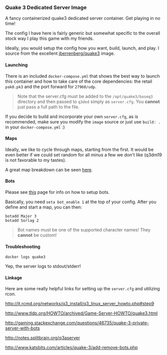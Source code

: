 ### Quake 3 Dedicated Server Image

A fancy containerized quake3 dedicated server container. Get playing in no time!

The config I have here is fairly generic but somewhat specific to the overall stock way I play this game with my friends. 

Ideally, you would setup the config how you want, build, launch, and play. I source from the excellent [jberrenberg/quake3](https://hub.docker.com/r/jberrenberg/quake3) image.

#### Launching

There is an included `docker-compose.yml` that shows the best way to launch this container and how to take care of the core dependencies: the retail `pak0.pk3` and the port forward for `27960/udp`. 

> Note that the server.cfg must be added to the `/opt/quake3/baseq3` directory and then passed to `q3ded` simply as `server.cfg`. You **cannot** just pass a full path to the file.

If you decide to build and incorporate your own `server.cfg`, as is recommended, make sure you modify the `image` source or just use `build: .` in your `docker-compose.yml` :)

#### Maps

Ideally, we like to cycle through maps, starting from the first. It would be even better if we could set random for all *minus* a few we don't like (q3dm19 is not favorable to my tastes).

A great map breakdown can be seen [here](http://www.bosskey.net/q3a/maps/standard.html).

#### Bots

Please see [this](http://www.3dgw.com/guides/q3a/index.php3?page=configs.htm#serverbots) page for info on how to setup bots. 

Basically, you need `seta bot_enable 1` at the top of your config. After you define and start a map, you can then:

```
botadd Major 3
botadd Sorlag 2
```

> Bot names must be one of the supported character names! They **cannot** be custom!

#### Troubleshooting

```
docker logs quake3
```

Yep, the server logs to stdout/stderr!

#### Linkage

Here are some really helpful links for setting up the `server.cfg` and utilizing rcon. 

http://it.rcmd.org/networks/q3_install/q3_linux_server_howto.php#step9

http://www.tldp.org/HOWTO/archived/Game-Server-HOWTO/quake3.html

http://gaming.stackexchange.com/questions/46735/quake-3-private-server-with-bots

http://notes.splitbrain.org/q3aserver

http://www.katsbits.com/articles/quake-3/add-remove-bots.php
